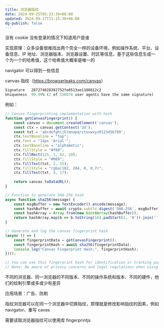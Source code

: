 ```yaml
---
title: 浏览器指纹
date: 2024-09-25T05:33:39+08:00
updated: 2024-09-27T11:15:30+08:00
dg-publish: false
---
```


没有 cookie 没有登录的情况下知道用户是谁

实现原理：众多设备很难找出两个完全一样的设备环境，例如操作系统、平台、设备信息、IP 地址、浏览器版本、浏览器设置、时区等信息，基于这些信息生成一个为一个的哈希值，这个哈希值大概率是唯一的

navigator 可以得到一些信息

canvas 指纹（<https://browserleaks.com/canvas>）

```j
Signature	287274028382752fe0513ae1100812c2
Uniqueness	99.99% (2 of 156078 user agents have the same signature)
```

例如：

```js
// Canvas fingerprinting implementation with hash
function getCanvasFingerprint() {
    const canvas = document.createElement('canvas');
    const ctx = canvas.getContext('2d');
    const txt = 'abcdefghijklmnopqrstuvwxyz0123456789';
    ctx.textBaseline = "top";
    ctx.font = "14px 'Arial'";
    ctx.textBaseline = "alphabetic";
    ctx.fillStyle = "#f60";
    ctx.fillRect(125, 1, 62, 20);
    ctx.fillStyle = "#069";
    ctx.fillText(txt, 2, 15);
    ctx.fillStyle = "rgba(102, 204, 0, 0.7)";
    ctx.fillText(txt, 4, 17);
    
    return canvas.toDataURL();
}

// Function to generate SHA-256 hash
async function sha256(message) {
    const msgBuffer = new TextEncoder().encode(message);
    const hashBuffer = await crypto.subtle.digest('SHA-256', msgBuffer);
    const hashArray = Array.from(new Uint8Array(hashBuffer));
    return hashArray.map(b => b.toString(16).padStart(2, '0')).join('');
}

// Generate and log the canvas fingerprint hash
(async () => {
    const fingerprintData = getCanvasFingerprint();
    const fingerprintHash = await sha256(fingerprintData);
    console.log("Canvas Fingerprint Hash:", fingerprintHash);
})();

// You can use this fingerprint hash for identification or tracking purposes
// Note: Be aware of privacy concerns and legal regulations when using fingerprinting techniques
```

不同的浏览器、同一浏览器的不同版本、不同的操作系统和版本、不同的硬件，他们的绘制引擎或多或少有差异

应用场景：广告、防刷

指纹浏览器可以在同一个浏览器中切换指纹，原理就是修改影响指纹的因素，例如 navigator、重写 cavas

需要读取浏览器指纹可以使用库 fingerprintjs
